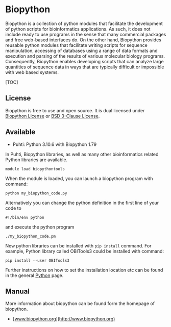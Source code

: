 # Biopython

Biopython is a collection of python modules that facilitate the development of python scripts for 
bioinformatics applications. As such, it does not include ready to use programs in the sense that 
many commercial packages and free web-based interfaces do. On the other hand, Biopython provides 
reusable python modules that facilitate writing scripts for sequence manipulation, accessing of 
databases using a range of data formats and execution and parsing of the results of various 
molecular biology programs. Consequently, Biopython enables developing scripts that can analyze 
large quantities of sequence data in ways that are typically difficult or impossible with web based systems.
 
[TOC]

## License

Biopython is free to use and open source. It is dual licensed under [Biopython License](https://raw.githubusercontent.com/biopython/biopython/master/LICENSE.rst) or [BSD 3-Clause License](https://docs.conda.io/en/latest/license.html).

## Available

-   Puhti: Python 3.10.6 with Biopython 1.79

In Puhti, Biopython libraries, as well as many other bioinformatics related Python libraries are available.

```text
module load biopythontools
```

When the module is loaded, you can launch a biopython program with command:
```text
python my_biopython_code.py
```
Alternatively you can change the python definition in the first line of your code to
```text
#!/bin/env python
```

and execute the python program

```text
./my_biopython_code.pm
```

New python libraries can be installed with `pip install` command.
For example, Python library called OBITools3 could be installed with command:

```text
pip install --user OBITools3
```

Further instructions on how to set the installation location etc can be found in the general
[Python](python.md) page.

## Manual

More information about biopython can be found form the homepage of biopython.

*  [www.biopython.org](http://www.biopython.org)

